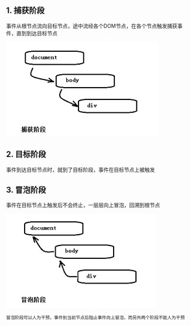 ## 1. 捕获阶段
	
事件从根节点流向目标节点，途中流经各个DOM节点，在各个节点触发捕获事件，直到到达目标节点
	
![捕获阶段](../../images/doc/浏览器基础/事件机制-捕获阶段.png)
	
## 2. 目标阶段
	
事件到达目标节点时，就到了目标阶段，事件在目标节点上被触发
	
## 3. 冒泡阶段
	
事件在目标节点上触发后不会终止，一层层向上冒泡，回溯到根节点

![冒泡阶段](../../images/doc/浏览器基础/事件机制-冒泡阶段.png)
	
    冒泡阶段可以人为干预，事件到当前节点后阻止事件向上冒泡，而另外两个阶段不能人为干预